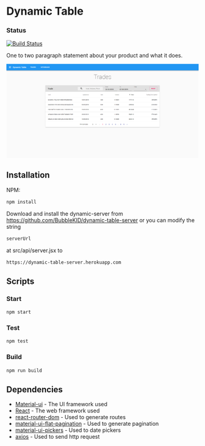 # Dynamic Table

### Status
[![Build Status](https://api.travis-ci.org/BubbleKID/dynamic-table.png)](https://travis-ci.org/BubbleKID/dynamic-table/)

One to two paragraph statement about your product and what it does.

![screenshot](screenshot.png)

## Installation

NPM:

```sh
npm install
```

Download and install the dynamic-server from <https://github.com/BubbleKID/dynamic-table-server>
or you can modify the string

```sh
serverUrl
```

at src/api/server.jsx to

```sh
https://dynamic-table-server.herokuapp.com
```

## Scripts

### Start

```sh
npm start
```

### Test

```sh
npm test
```

### Build

```sh
npm run build
```

## Dependencies

* [Material-ui](https://material-ui.com/) - The UI framework used
* [React](https://reactjs.org/) - The web framework used
* [react-router-dom](https://reacttraining.com/react-router/web/guides/quick-start/) - Used to generate routes
* [material-ui-flat-pagination](https://www.npmjs.com/package/material-ui-flat-pagination/) - Used to generate pagination
* [material-ui-pickers](https://material-ui-pickers.dev/) - Used to date pickers
* [axios](https://www.npmjs.com/package/axios/) - Used to send http request
